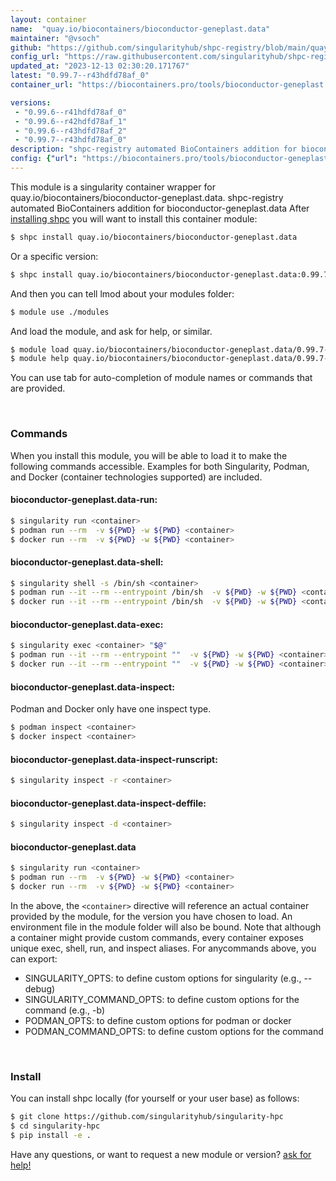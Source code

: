 ```yaml
---
layout: container
name:  "quay.io/biocontainers/bioconductor-geneplast.data"
maintainer: "@vsoch"
github: "https://github.com/singularityhub/shpc-registry/blob/main/quay.io/biocontainers/bioconductor-geneplast.data/container.yaml"
config_url: "https://raw.githubusercontent.com/singularityhub/shpc-registry/main/quay.io/biocontainers/bioconductor-geneplast.data/container.yaml"
updated_at: "2023-12-13 02:30:20.171767"
latest: "0.99.7--r43hdfd78af_0"
container_url: "https://biocontainers.pro/tools/bioconductor-geneplast.data"

versions:
 - "0.99.6--r41hdfd78af_0"
 - "0.99.6--r42hdfd78af_1"
 - "0.99.6--r43hdfd78af_2"
 - "0.99.7--r43hdfd78af_0"
description: "shpc-registry automated BioContainers addition for bioconductor-geneplast.data"
config: {"url": "https://biocontainers.pro/tools/bioconductor-geneplast.data", "maintainer": "@vsoch", "description": "shpc-registry automated BioContainers addition for bioconductor-geneplast.data", "latest": {"0.99.7--r43hdfd78af_0": "sha256:2a47319ebf268cd92645b9a49972b2cf96591c618ff3697e289c8cbde1aa1a8e"}, "tags": {"0.99.6--r41hdfd78af_0": "sha256:c50f566af4fabb8dfe72d18b0c7cf751a5c040f3b0b40ad058a3c720085ffe9d", "0.99.6--r42hdfd78af_1": "sha256:7dc74ca635be29e237ee383f9b9dd18fa1a6f75f7eebf76c37976181bba9a105", "0.99.6--r43hdfd78af_2": "sha256:68c8bebd69cf240fed57532958934ef7d4dc899befaca755876873e968187fb1", "0.99.7--r43hdfd78af_0": "sha256:2a47319ebf268cd92645b9a49972b2cf96591c618ff3697e289c8cbde1aa1a8e"}, "docker": "quay.io/biocontainers/bioconductor-geneplast.data"}
---
```


This module is a singularity container wrapper for quay.io/biocontainers/bioconductor-geneplast.data.
shpc-registry automated BioContainers addition for bioconductor-geneplast.data
After [installing shpc](#install) you will want to install this container module:


```bash
$ shpc install quay.io/biocontainers/bioconductor-geneplast.data
```

Or a specific version:

```bash
$ shpc install quay.io/biocontainers/bioconductor-geneplast.data:0.99.7--r43hdfd78af_0
```

And then you can tell lmod about your modules folder:

```bash
$ module use ./modules
```

And load the module, and ask for help, or similar.

```bash
$ module load quay.io/biocontainers/bioconductor-geneplast.data/0.99.7--r43hdfd78af_0
$ module help quay.io/biocontainers/bioconductor-geneplast.data/0.99.7--r43hdfd78af_0
```

You can use tab for auto-completion of module names or commands that are provided.

<br>

### Commands

When you install this module, you will be able to load it to make the following commands accessible.
Examples for both Singularity, Podman, and Docker (container technologies supported) are included.

#### bioconductor-geneplast.data-run:

```bash
$ singularity run <container>
$ podman run --rm  -v ${PWD} -w ${PWD} <container>
$ docker run --rm  -v ${PWD} -w ${PWD} <container>
```

#### bioconductor-geneplast.data-shell:

```bash
$ singularity shell -s /bin/sh <container>
$ podman run --it --rm --entrypoint /bin/sh  -v ${PWD} -w ${PWD} <container>
$ docker run --it --rm --entrypoint /bin/sh  -v ${PWD} -w ${PWD} <container>
```

#### bioconductor-geneplast.data-exec:

```bash
$ singularity exec <container> "$@"
$ podman run --it --rm --entrypoint ""  -v ${PWD} -w ${PWD} <container> "$@"
$ docker run --it --rm --entrypoint ""  -v ${PWD} -w ${PWD} <container> "$@"
```

#### bioconductor-geneplast.data-inspect:

Podman and Docker only have one inspect type.

```bash
$ podman inspect <container>
$ docker inspect <container>
```

#### bioconductor-geneplast.data-inspect-runscript:

```bash
$ singularity inspect -r <container>
```

#### bioconductor-geneplast.data-inspect-deffile:

```bash
$ singularity inspect -d <container>
```



#### bioconductor-geneplast.data

```bash
$ singularity run <container>
$ podman run --rm  -v ${PWD} -w ${PWD} <container>
$ docker run --rm  -v ${PWD} -w ${PWD} <container>
```


In the above, the `<container>` directive will reference an actual container provided
by the module, for the version you have chosen to load. An environment file in the
module folder will also be bound. Note that although a container
might provide custom commands, every container exposes unique exec, shell, run, and
inspect aliases. For anycommands above, you can export:

 - SINGULARITY_OPTS: to define custom options for singularity (e.g., --debug)
 - SINGULARITY_COMMAND_OPTS: to define custom options for the command (e.g., -b)
 - PODMAN_OPTS: to define custom options for podman or docker
 - PODMAN_COMMAND_OPTS: to define custom options for the command

<br>

### Install

You can install shpc locally (for yourself or your user base) as follows:

```bash
$ git clone https://github.com/singularityhub/singularity-hpc
$ cd singularity-hpc
$ pip install -e .
```

Have any questions, or want to request a new module or version? [ask for help!](https://github.com/singularityhub/singularity-hpc/issues)